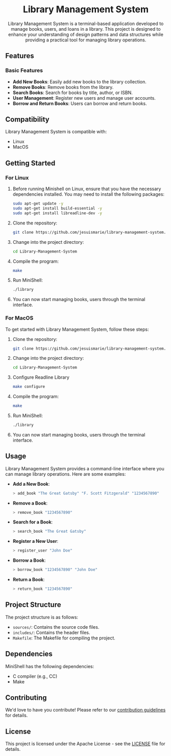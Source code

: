 <h1 align='center'> Library Management System </h1>

<p align='center'>Library Management System is a terminal-based application developed to manage books, users, and loans in a library. This project is designed to enhance your understanding of design patterns and data structures while providing a practical tool for managing library operations. </p>

## Features

### Basic Features
- **Add New Books**: Easily add new books to the library collection.
- **Remove Books**: Remove books from the library.
- **Search Books**: Search for books by title, author, or ISBN.
- **User Management**: Register new users and manage user accounts.
- **Borrow and Return Books**: Users can borrow and return books.

## Compatibility

Library Management System is compatible with:
- Linux
- MacOS

## Getting Started

### For Linux

1. Before running Minishell on Linux, ensure that you have the necessary dependencies installed. You may need to install the following packages:

   ```bash
   sudo apt-get update -y
   sudo apt-get install build-essential -y
   sudo apt-get install libreadline-dev -y
   ```

2. Clone the repository:

   ```bash
   git clone https://github.com/jesuismarie/library-management-system.git
   ```

3. Change into the project directory:

   ```bash
   cd Library-Management-System
   ```

4. Compile the program:

   ```bash
   make
   ```

5. Run MiniShell:

   ```bash
   ./library
   ```

6. You can now start managing books, users through the terminal interface.

### For MacOS

To get started with Library Management System, follow these steps:

1. Clone the repository:

   ```bash
   git clone https://github.com/jesuismarie/library-management-system.git
   ```

2. Change into the project directory:

   ```bash
   cd Library-Management-System
   ```

3. Configure Readline Library

   ```bash
   make configure
   ```

4. Compile the program:

   ```bash
   make
   ```

5. Run MiniShell:

   ```bash
   ./library
   ```

6. You can now start managing books, users through the terminal interface.

## Usage

Library Management System provides a command-line interface where you can manage library operations. Here are some examples:

- **Add a New Book**:

  ```sh
  > add_book "The Great Gatsby" "F. Scott Fitzgerald" "1234567890"
  ```

- **Remove a Book**:

  ```sh
  > remove_book "1234567890"
  ```

- **Search for a Book**:

  ```sh
  > search_book "The Great Gatsby"
  ```

- **Register a New User**:

  ```sh
  > register_user "John Doe"
  ```

- **Borrow a Book**:

  ```sh
  > borrow_book "1234567890" "John Doe"
  ```

- **Return a Book**:

  ```sh
  > return_book "1234567890"
  ```

## Project Structure

The project structure is as follows:

- `sources/`: Contains the source code files.
- `includes/`: Contains the header files.
- `Makefile`: The Makefile for compiling the project.


## Dependencies

MiniShell has the following dependencies:

- C compiler (e.g., CC)
- Make

## Contributing

We'd love to have you contribute! Please refer to our [contribution guidelines](./CONTRIBUTING.md) for details.

## License

This project is licensed under the Apache License - see the [LICENSE](./LICENSE) file for details.
